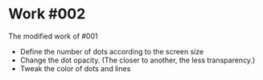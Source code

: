 # Work #002

The modified work of #001

- Define the number of dots according to the screen size
- Change the dot opacity. (The closer to another, the less transparency.)
- Tweak the color of dots and lines
